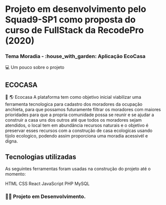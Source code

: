 <h1>Projeto em desenvolvimento pelo Squad9-SP1 como proposta do curso de FullStack da RecodePro (2020)</h1>

<h3>Tema Moradia - :house_with_garden: Aplicação EcoCasa</h3>

💻 Um pouco sobre o projeto

<h2>ECOCASA</h2>

:deciduous_tree: :earth_americas: Ecocasa
A plataforma tem como objetivo inicial viabilizar uma ferramenta tecnologica para cadastro dos moradores da ocupação anchieta,
para que possamos futuramente filtrar os moradores com maiores prioridades para que a propria comunidade possa se reunir e se ajudar a
construir a casa uns dos outros até que todos os moradores sejam atendidos, o local tem em abundância recursos naturais 
e o objetivo é preservar esses recursos com a construção de casa ecologicas usando tijolo ecologico,
podendo assim proporciona uma moradia acessivél e digna.


<h2>Tecnologias utilizadas</h2>
As seguintes ferramentas foram usadas na construção do projeto até o momento:

HTML
CSS
React
JavaScript
PHP
MySQL



<h3> 👩‍💻 Projeto em Desenvolvimento.</h3>
